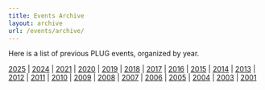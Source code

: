 ```yaml
---
title: Events Archive
layout: archive
url: /events/archive/
---
```


Here is a list of previous PLUG events, organized by year.

[2025](2025/_index.md) |
[2024](2024/_index.md) |
[2021](2021/_index.md) |
[2020](2020/_index.md) |
[2019](2019/_index.md) |
[2018](2018/_index.md) |
[2017](2017/_index.md) |
[2016](2016/_index.md) |
[2015](2015/_index.md) |
[2014](2014/_index.md) |
[2013](2013/_index.md) |
[2012](2012/_index.md) |
[2011](2011.md) |
[2010](2010.md) |
[2009](2009.md) |
[2008](2008/_index.md) |
[2007](2007/_index.md) |
[2006](2006/_index.md) |
[2005](2005/_index.md) |
[2004](2004/_index.md) |
[2003](2003/_index.md) |
[2001](2001.md)
